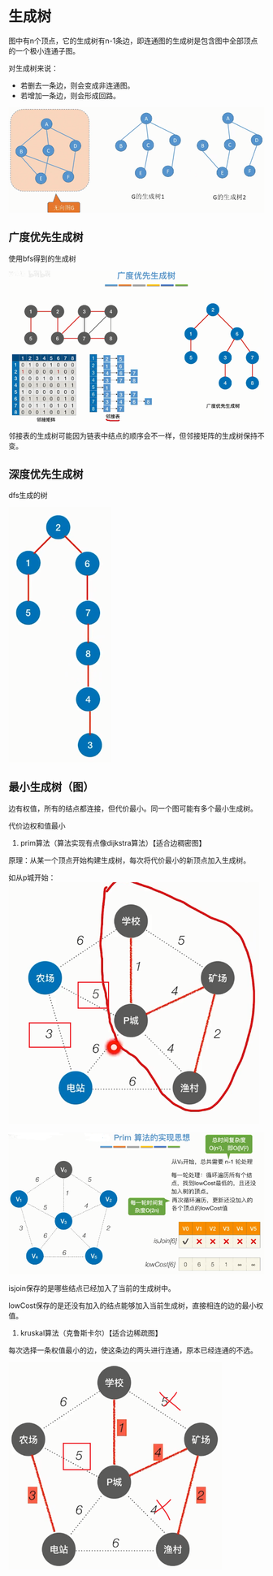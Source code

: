 # **生成树**
图中有n个顶点，它的生成树有n-1条边，即连通图的生成树是包含图中全部顶点的一个极小连通子图。

对生成树来说：

- 若删去一条边，则会变成非连通图。
- 若增加一条边，则会形成回路。

![](media/1.png)

## **广度优先生成树**
使用bfs得到的生成树

![](media/2.png)

邻接表的生成树可能因为链表中结点的顺序会不一样，但邻接矩阵的生成树保持不变。


## **深度优先生成树**
dfs生成的树

![](media/4.png)
## **最小生成树（图）**
边有权值，所有的结点都连接，但代价最小。同一个图可能有多个最小生成树。

代价边权和值最小

1. prim算法（算法实现有点像dijkstra算法）【适合边稠密图】

原理：从某一个顶点开始构建生成树，每次将代价最小的新顶点加入生成树。

如从p城开始：![](media/5.png)

![](media/6.png)

isjoin保存的是哪些结点已经加入了当前的生成树中。

lowCost保存的是还没有加入的结点能够加入当前生成树，直接相连的边的最小权值。


1. kruskal算法（克鲁斯卡尔）【适合边稀疏图】

每次选择一条权值最小的边，使这条边的两头进行连通，原本已经连通的不选。

![](media/7.png)



